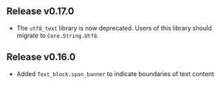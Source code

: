 ## Release v0.17.0
* The `utf8_text` library is now deprecated. Users of this library should migrate to
  `Core.String.Utf8`.

## Release v0.16.0

* Added `Text_block.span_banner` to indicate boundaries of text content
